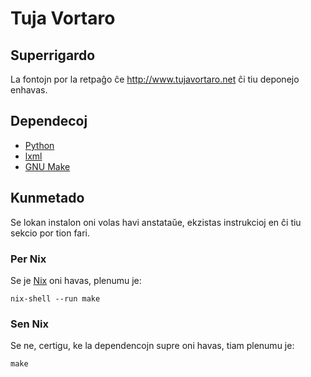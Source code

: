 Tuja Vortaro
============


Superrigardo
------------

La fontojn por la retpaĝo ĉe http://www.tujavortaro.net ĉi tiu deponejo enhavas.


Dependecoj
----------

- [Python](https://www.python.org/)
- [lxml](https://pypi.org/project/lxml/)
- [GNU Make](https://www.gnu.org/software/make/)


Kunmetado
---------

Se lokan instalon oni volas havi anstataŭe, ekzistas instrukcioj en ĉi tiu sekcio por tion fari.


### Per Nix

Se je [Nix](https://nixos.org/nix/) oni havas, plenumu je:

    nix-shell --run make


### Sen Nix

Se ne, certigu, ke la dependencojn supre oni havas, tiam plenumu je:

    make
